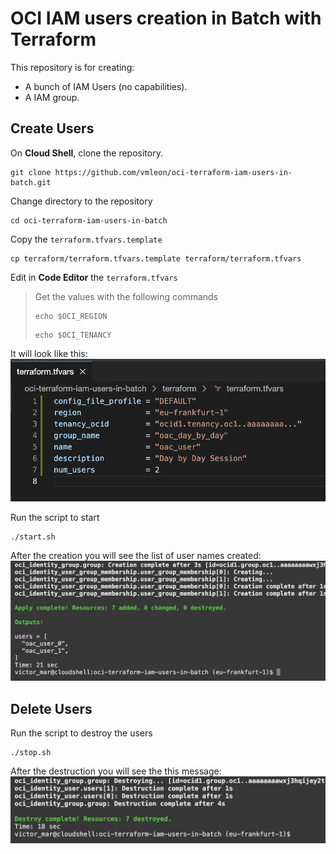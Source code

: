 # OCI IAM users creation in Batch with Terraform

This repository is for creating:
- A bunch of IAM Users (no capabilities).
- A IAM group.

## Create Users

On **Cloud Shell**, clone the repository.
```
git clone https://github.com/vmleon/oci-terraform-iam-users-in-batch.git
```

Change directory to the repository
```
cd oci-terraform-iam-users-in-batch
```

Copy the `terraform.tfvars.template`
```
cp terraform/terraform.tfvars.template terraform/terraform.tfvars
```

Edit in **Code Editor** the `terraform.tfvars`

> Get the values with the following commands
> 
> ```
> echo $OCI_REGION
> ```
> 
> ```
> echo $OCI_TENANCY
> ```

It will look like this:
![tfvars code editor](images/tfvars_code_editor.png)

Run the script to start
```
./start.sh
```

After the creation you will see the list of user names created:
![tf output](images/output.png)

## Delete Users

Run the script to destroy the users
```
./stop.sh
```

After the destruction you will see the this message:
![tf destroy](images/destroy.png)

